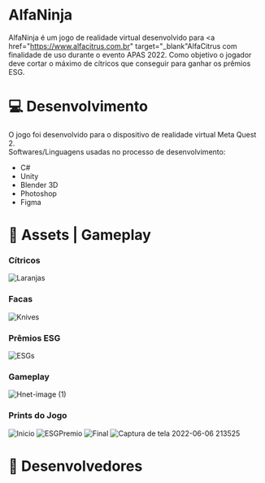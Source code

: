 # AlfaNinja

AlfaNinja é um jogo de realidade virtual desenvolvido para <a href="https://www.alfacitrus.com.br" target="_blank"AlfaCitrus</a> com finalidade de uso durante o evento APAS 2022. Como objetivo o jogador deve cortar o máximo de cítricos que conseguir para ganhar os prêmios ESG.

# :computer: Desenvolvimento

O jogo foi desenvolvido para o dispositivo de realidade virtual Meta Quest 2.<br>
Softwares/Linguagens usadas no processo de desenvolvimento:
- C#
- Unity
- Blender 3D
- Photoshop
- Figma

# :wrench: Assets | Gameplay
### Cítricos
![Laranjas](https://user-images.githubusercontent.com/67986647/172277465-886a9bca-ae53-4a7c-ad8e-c0dec7f21b1f.JPG)

### Facas
![Knives](https://user-images.githubusercontent.com/67986647/172278042-84f7b909-b774-4a29-8cc2-6e4f141eeb09.JPG)

### Prêmios ESG
![ESGs](https://user-images.githubusercontent.com/67986647/172278330-1e2fb5f1-b631-45dd-828f-eff2eb6a1cd7.JPG)

### Gameplay
![Hnet-image (1)](https://user-images.githubusercontent.com/67986647/172279318-5f5475b0-c5c0-41f6-89a9-bb4de0c2391b.gif)

### Prints do Jogo
![Inicio](https://user-images.githubusercontent.com/67986647/172279465-db2c7c03-ffa6-4f13-b9cd-e549be36b387.JPG)
![ESGPremio](https://user-images.githubusercontent.com/67986647/172279478-6de88abd-ebf0-47ce-b601-ce5af825b6ee.JPG)
![Final](https://user-images.githubusercontent.com/67986647/172279490-35a61cd9-e6c2-4307-9cef-fe586b822cef.JPG)
![Captura de tela 2022-06-06 213525](https://user-images.githubusercontent.com/67986647/172279530-3d11de49-8340-4eb2-9e13-e9ae70b44159.png)

# :man: Desenvolvedores

